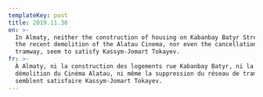 ```yaml
---
templateKey: post
title: 2019.11.30
en: >-
  In Almaty, neither the construction of housing on Kabanbay Batyr Street, nor
  the recent demolition of the Alatau Cinema, nor even the cancellation of the
  tramway, seem to satisfy Kassym-Jomart Tokayev.
fr: >-
  À Almaty, ni la construction des logements rue Kabanbay Batyr, ni la récente
  démolition du Cinéma Alatau, ni même la suppression du réseau de tramway ne
  semblent satisfaire Kassym-Jomart Tokayev.
---
```


